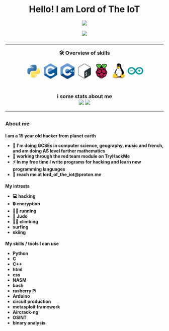 <!DOCTYPE html>
<html>
  
<body>
  
<div align="center">
<h1>
  Hello! I am Lord of The IoT
</h1>

![](https://media.tenor.com/3bTxZ4HdrysAAAAC/pixels-neon.gif)

![](https://komarev.com/ghpvc/?username=Lord-of-the-IoT&style=flat-square&color=grey)
<h3>

  ---

  🛠️ Overview of skills
  <div>
    <img src="https://github.com/devicons/devicon/blob/master/icons/python/python-original.svg" height="50">
    <img src="https://github.com/devicons/devicon/blob/master/icons/c/c-original.svg" height="50">
    <img src="https://github.com/devicons/devicon/blob/master/icons/cplusplus/cplusplus-original.svg" height="50">
    <img src="https://github.com/devicons/devicon/blob/master/icons/bash/bash-original.svg" height="50">
    <img src="https://github.com/devicons/devicon/blob/master/icons/raspberrypi/raspberrypi-original.svg" height="50">
    <img src="https://github.com/devicons/devicon/blob/master/icons/linux/linux-original.svg" height="50">
    <img src="https://github.com/devicons/devicon/blob/master/icons/arduino/arduino-original.svg" height="50">
  </div>
  </br></br>
  ℹ️ some stats about me
  </br>
  <img src="https://github-readme-stats.vercel.app/api/?username=Lord-of-the-IoT&theme=radical" height="140">
  <img src="https://github-readme-stats.vercel.app/api/top-langs/?username=Lord-of-the-IoT&layout=compact&theme=radical" height="140">
</div>

---

<h2>
  <h3>
  About me
    <h4>
      I am a 15 year old hacker from planet earth
      <ul>
        <li>
          🔭 I'm doing GCSEs in computer science, geography, music and french, and am doing AS level further mathematics
        </li>
        <li>
          🌱 working through the red team module on TryHackMe
        </li>
        <li>
          ⚡ In my free time I write programs for hacking and learn new programming languages
        </li>
        <li>
          📧 reach me at lord_of_the_iot@proton.me
        </li>
      </lu>
    </h4>
    <h4>
      My intrests
      <ul>
        <li>
          💻 hacking
        </li>
        <li>
          🔒 encryption
        </li>
        <li>
          🏃‍♂️ running
        </li>
        <li>
          🥋 Judo
        </li>
        <li>
          🧗‍♂️ climbing
        </li>
        <li>
          surfing
        </li>
        <li>
          skiing
        </li>
      </ul>
  </h4>
  <h4>
      My skills / tools I can use
      <ul>
          <li>
              Python
          </li>
          <li>
              C
          </li>
          <li>
              C++
          </li>
          <li>
              html
          </li>
          <li>
              css
          </li>
          <li>
              NASM
          </li>
          <li>
              bash
          </li>
          <li>
              rasberry Pi
          </li>
          <li>
              Arduino
          </li>
          <li>
              circuit production
          </li>
          <li>
              metasploit framework
          </li>
          <li>
              Aircrack-ng
          </li>
          <li>
              OSINT
          </li>
          <li>
              binary analysis
          </li>
      </h4>
</h2>
  
</body>
</html>
